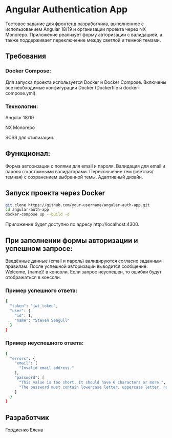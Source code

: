 # Angular Authentication App
Тестовое задание для фронтенд разработчика, выполненное с использованием Angular 18/19 и организации проекта через NX Monorepo.
Приложение реализует форму авторизации с валидацией, а также поддерживает переключение между светлой и темной темами.

## Требования

### Docker Compose:

Для запуска проекта используется Docker и Docker Compose.
Включены все необходимые конфигурации Docker (Dockerfile и docker-compose.yml).

### Технологии:

Angular 18/19

NX Monorepo

SCSS для стилизации.

## Функционал:

Форма авторизации с полями для email и пароля.
Валидация для email и пароля с кастомными валидаторами.
Переключение тем (светлая/темная) с сохранением выбранной темы.
Адаптивный дизайн.

## Запуск проекта через Docker

```sh
git clone https://github.com/your-username/angular-auth-app.git
cd angular-auth-app
docker-compose up --build -d
```
Приложение будет доступно по адресу http://localhost:4300.

## При заполнении формы авторизации и успешном запросе:

Введённые данные (email и пароль) валидируются согласно заданным правилам.
После успешной авторизации выводится сообщение: Welcome, {name}! в консоли.
Если запрос неуспешен, то ошибки будут отображаться в консоли.

### Пример успешного ответа:

```sh
{
  "token": "jwt_token",
  "user": {
    "id": 1,
    "name": "Steven Seagull"
  }
}
```

### Пример неуспешного ответа:
```sh
{
  "errors": {
    "email": [
      "Invalid email address."
    ],
    "password": [
      "This value is too short. It should have 6 characters or more.",
      "The password must contain lowercase letter, uppercase letter, number and special character."
    ]
  }
}
```

## Разработчик
Гордиенко Елена
